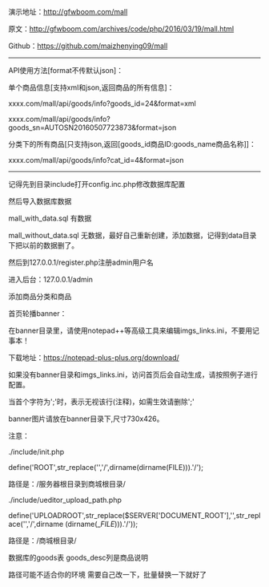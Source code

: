 演示地址：http://gfwboom.com/mall

原文：http://gfwboom.com/archives/code/php/2016/03/19/mall.html

Github：https://github.com/maizhenying09/mall

---------------

API使用方法[format不传默认json]：

单个商品信息[支持xml和json,返回商品的所有信息]：

xxxx.com/mall/api/goods/info?goods_id=24&format=xml

xxxx.com/mall/api/goods/info?goods_sn=AUTOSN20160507723873&format=json

分类下的所有商品[只支持json,返回[goods_id商品ID:goods_name商品名称]]：

xxxx.com/mall/api/goods/info?cat_id=4&format=json

---------------

记得先到目录include打开config.inc.php修改数据库配置

然后导入数据库数据

mall_with_data.sql 有数据

mall_without_data.sql 无数据，最好自己重新创建，添加数据，记得到data目录下把以前的数据删了。

然后到127.0.0.1/register.php注册admin用户名

进入后台：127.0.0.1/admin

添加商品分类和商品

首页轮播banner：

在banner目录里，请使用notepad++等高级工具来编辑imgs_links.ini，不要用记事本！

下载地址：https://notepad-plus-plus.org/download/

如果没有banner目录和imgs_links.ini，访问首页后会自动生成，请按照例子进行配置。

当首个字符为';'时，表示无视该行(注释)，如需生效请删除';'

banner图片请放在banner目录下,尺寸730x426。


注意：

./include/init.php

define('ROOT',str_replace('\','/',dirname(dirname(FILE))).'/');

路径是：/服务器根目录到商城根目录/

./include/ueditor_upload_path.php

define('UPLOADROOT',str_replace($SERVER['DOCUMENT_ROOT'],'',str_replace('\','/',dirname (dirname(__FILE_))).'/'));

路径是：/商城根目录/

数据库的goods表 goods_desc列是商品说明

路径可能不适合你的环境 需要自己改一下，批量替换一下就好了
